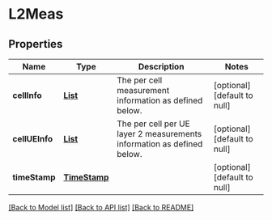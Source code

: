 # L2Meas
## Properties

Name | Type | Description | Notes
------------ | ------------- | ------------- | -------------
**cellInfo** | [**List**](L2Meas_cellInfo.md) | The per cell measurement information as defined below. | [optional] [default to null]
**cellUEInfo** | [**List**](L2Meas_cellUEInfo.md) | The per cell per UE layer 2 measurements information as defined below. | [optional] [default to null]
**timeStamp** | [**TimeStamp**](TimeStamp.md) |  | [optional] [default to null]

[[Back to Model list]](../README.md#documentation-for-models) [[Back to API list]](../README.md#documentation-for-api-endpoints) [[Back to README]](../README.md)


